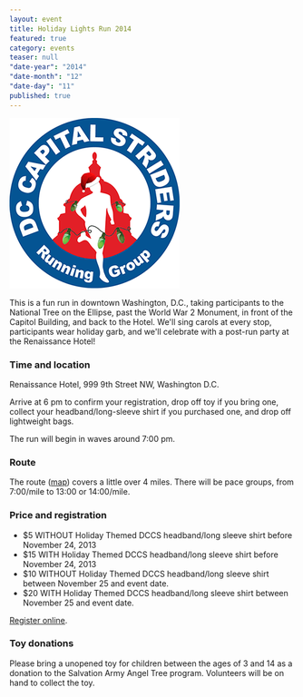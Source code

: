 ```yaml
---
layout: event
title: Holiday Lights Run 2014
featured: true
category: events
teaser: null
"date-year": "2014"
"date-month": "12"
"date-day": "11"
published: true
---
```


<p><img src="/media/uploads/hlr2014.png" alt="HLR logo"></p>

This is a fun run in downtown Washington, D.C., taking participants to the National Tree on the Ellipse, past the World War 2 Monument, in front of the Capitol Building, and back to the Hotel. We'll sing carols at every stop, participants wear holiday garb, and we'll celebrate with a post-run party at the Renaissance Hotel!

### Time and location

Renaissance Hotel, 999 9th Street NW, Washington D.C.

Arrive at 6 pm to confirm your registration, drop off toy if you bring one, collect your headband/long-sleeve shirt if you purchased one, and drop off lightweight bags. 

The run will begin in waves around 7:00 pm.

### Route

The route ([map](http://www.mapmyrun.com/us/washington-d-c-dc/holiday-lights-run-2013-route-316415935)) covers a little over 4 miles. There will be pace groups, from 7:00/mile to 13:00 or 14:00/mile.

### Price and registration

- $5 WITHOUT Holiday Themed DCCS headband/long sleeve shirt before November 24, 2013 
- $15 WITH Holiday Themed DCCS headband/long sleeve shirt before November 24, 2013
- $10 WITHOUT Holiday Themed DCCS headband/long sleeve shirt between November 25 and event date.
- $20 WITH Holiday Themed DCCS headband/long sleeve shirt between November 25 and event date.
 
[Register online](https://www.raceit.com/Register/?event=30175).
 
### Toy donations

Please bring a unopened toy for children between the ages of 3 and 14 as a donation to the Salvation Army Angel Tree program.  Volunteers will be on hand to collect the toy.